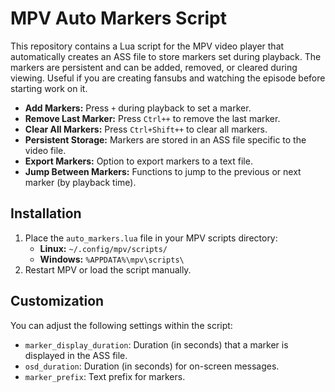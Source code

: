 # MPV Auto Markers Script

This repository contains a Lua script for the MPV video player that automatically creates an ASS file to store markers set during playback. The markers are persistent and can be added, removed, or cleared during viewing. Useful if you are creating fansubs and watching the episode before starting work on it.

- **Add Markers:** Press `+` during playback to set a marker.
- **Remove Last Marker:** Press `Ctrl++` to remove the last marker.
- **Clear All Markers:** Press `Ctrl+Shift++` to clear all markers.
- **Persistent Storage:** Markers are stored in an ASS file specific to the video file.
- **Export Markers:** Option to export markers to a text file.
- **Jump Between Markers:** Functions to jump to the previous or next marker (by playback time).

## Installation

1. Place the `auto_markers.lua` file in your MPV scripts directory:
   - **Linux:** `~/.config/mpv/scripts/`
   - **Windows:** `%APPDATA%\mpv\scripts\`
2. Restart MPV or load the script manually.

## Customization

You can adjust the following settings within the script:
- `marker_display_duration`: Duration (in seconds) that a marker is displayed in the ASS file.
- `osd_duration`: Duration (in seconds) for on-screen messages.
- `marker_prefix`: Text prefix for markers.
